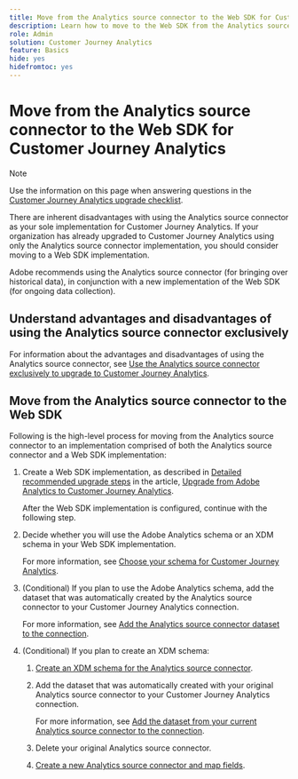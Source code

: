 ```yaml
---
title: Move from the Analytics source connector to the Web SDK for Customer Journey Analytics
description: Learn how to move to the Web SDK from the Analytics source connector when upgrading to Customer Journey Analytics
role: Admin
solution: Customer Journey Analytics
feature: Basics
hide: yes
hidefromtoc: yes
---
```

# Move from the Analytics source connector to the Web SDK for Customer Journey Analytics

>[!NOTE]
> 
>Use the information on this page when answering questions in the [Customer Journey Analytics upgrade checklist](https://gigazelle.github.io/cja-ttv/).

There are inherent disadvantages with using the Analytics source connector as your sole implementation for Customer Journey Analytics. If your organization has already upgraded to Customer Journey Analytics using only the Analytics source connector implementation, you should consider moving to a Web SDK implementation. 

Adobe recommends using the Analytics source connector (for bringing over historical data), in conjunction with a new implementation of the Web SDK (for ongoing data collection). 

## Understand advantages and disadvantages of using the Analytics source connector exclusively

For information about the advantages and disadvantages of using the Analytics source connector, see [Use the Analytics source connector exclusively to upgrade to Customer Journey Analytics](/help/getting-started/cja-upgrade/cja-upgrade-source-connector-exclusively.md).

## Move from the Analytics source connector to the Web SDK

Following is the high-level process for moving from the Analytics source connector to an implementation comprised of both the Analytics source connector and a Web SDK implementation: 

1. Create a Web SDK implementation, as described in [Detailed recommended upgrade steps](/help/getting-started/cja-upgrade/cja-upgrade-recommendations.md#detailed-recommended-upgrade-steps) in the article, [Upgrade from Adobe Analytics to Customer Journey Analytics](/help/getting-started/cja-upgrade/cja-upgrade-recommendations.md).

   After the Web SDK implementation is configured, continue with the following step.

1. Decide whether you will use the Adobe Analytics schema or an XDM schema in your Web SDK implementation. 

   For more information, see [Choose your schema for Customer Journey Analytics](/help/getting-started/cja-upgrade/cja-upgrade-schema-existing.md).

1. (Conditional) If you plan to use the Adobe Analytics schema, add the dataset that was automatically created by the Analytics source connector to your Customer Journey Analytics connection. 

   For more information, see [Add the Analytics source connector dataset to the connection](/help/getting-started/cja-upgrade/cja-upgrade-source-connector-dataset.md).

1. (Conditional) If you plan to create an XDM schema:

   1. [Create an XDM schema for the Analytics source connector](/help/getting-started/cja-upgrade/cja-upgrade-source-connector-schema.md).

   1. Add the dataset that was automatically created with your original Analytics source connector to your Customer Journey Analytics connection.

      For more information, see [Add the dataset from your current Analytics source connector to the connection](/help/getting-started/cja-upgrade/cja-upgrade-source-connector-dataset.md).

   1. Delete your original Analytics source connector. <!-- need to add steps somewhere about how to do this -->

   1. [Create a new Analytics source connector and map fields](/help/getting-started/cja-upgrade/cja-upgrade-source-connector.md).








